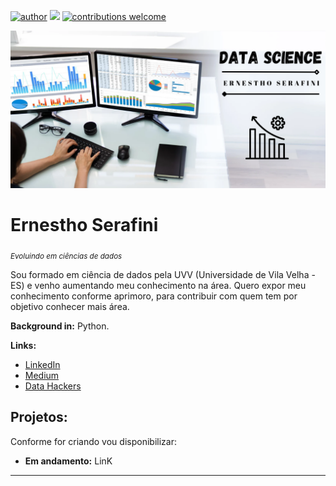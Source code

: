 [![author](https://img.shields.io/badge/author-ernesthoserafini-red.svg)](https://www.linkedin.com/in/ernestho-serafini) [![](https://img.shields.io/badge/python-3.12+-blue.svg)](https://www.python.org/downloads/release/python-3124/)  [![contributions welcome](https://img.shields.io/badge/contributions-welcome-brightgreen.svg?style=flat)](https://github.com/ErnesthoSerafini/serafini_data_science/issues)

<p align="center">
  <img src="https://raw.githubusercontent.com/ErnesthoSerafini/serafini_data_science/main/template%20github.png" >
</p>

# Ernestho Serafini
<sub>*Evoluindo em ciências de dados* </sub>

Sou formado em ciência de dados pela UVV (Universidade de Vila Velha -ES) e venho aumentando meu conhecimento na área. Quero expor meu conhecimento conforme aprimoro, para contribuir com quem tem por objetivo conhecer mais área. 

**Background in:** Python.

**Links:**
* [LinkedIn](https://www.linkedin.com/in/ernestho-serafini)
* [Medium](https://www.medium.com)  
* [Data Hackers](https://www.datahackers.com.br/)


## Projetos:
Conforme for criando vou disponibilizar:

* **Em andamento:** LinK

---
